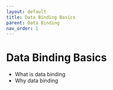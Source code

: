 ```yaml
---
layout: default
title: Data Binding Basics
parent: Data Binding
nav_order: 1
---
```


# Data Binding Basics

- What is data binding
- Why data binding